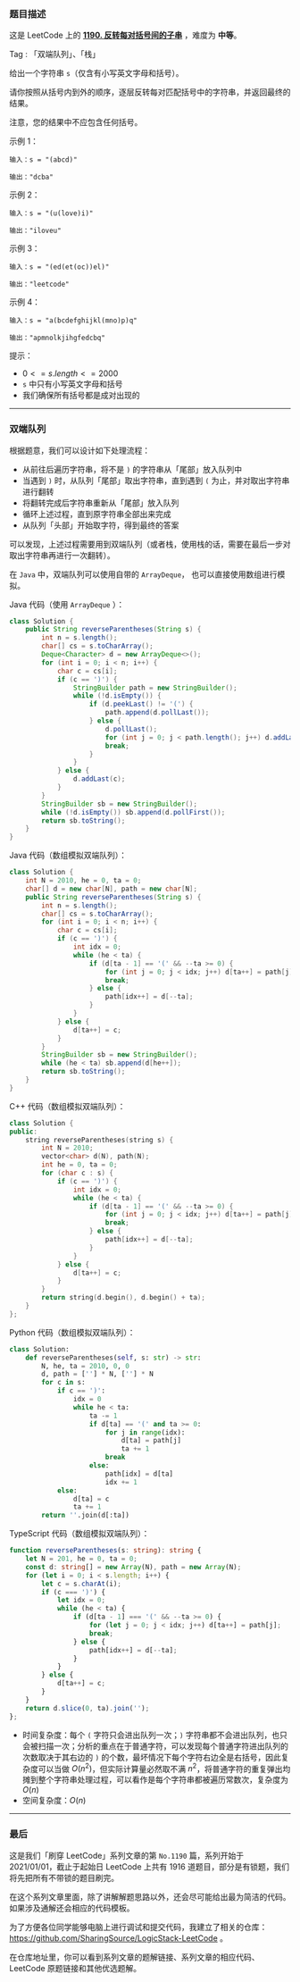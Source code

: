 ### 题目描述

这是 LeetCode 上的 **[1190. 反转每对括号间的子串](https://leetcode-cn.com/problems/reverse-substrings-between-each-pair-of-parentheses/solution/gong-shui-san-xie-shi-yong-shuang-duan-d-r35q/)** ，难度为 **中等**。

Tag : 「双端队列」、「栈」



给出一个字符串 `s`（仅含有小写英文字母和括号）。

请你按照从括号内到外的顺序，逐层反转每对匹配括号中的字符串，并返回最终的结果。

注意，您的结果中不应包含任何括号。

示例 1：
```
输入：s = "(abcd)"

输出："dcba"
```
示例 2：
```
输入：s = "(u(love)i)"

输出："iloveu"
```
示例 3：
```
输入：s = "(ed(et(oc))el)"

输出："leetcode"
```
示例 4：
```
输入：s = "a(bcdefghijkl(mno)p)q"

输出："apmnolkjihgfedcbq"
```

提示：
* $0 <= s.length <= 2000$
* `s` 中只有小写英文字母和括号
* 我们确保所有括号都是成对出现的

---

### 双端队列

根据题意，我们可以设计如下处理流程：

* 从前往后遍历字符串，将不是 `)` 的字符串从「尾部」放入队列中
* 当遇到 `)` 时，从队列「尾部」取出字符串，直到遇到 `(` 为止，并对取出字符串进行翻转
* 将翻转完成后字符串重新从「尾部」放入队列
* 循环上述过程，直到原字符串全部出来完成
* 从队列「头部」开始取字符，得到最终的答案

可以发现，上述过程需要用到双端队列（或者栈，使用栈的话，需要在最后一步对取出字符串再进行一次翻转）。

在 `Java` 中，双端队列可以使用自带的 `ArrayDeque`， 也可以直接使用数组进行模拟。

Java 代码（使用 `ArrayDeque` ）：
```Java
class Solution {
    public String reverseParentheses(String s) {
        int n = s.length();
        char[] cs = s.toCharArray();
        Deque<Character> d = new ArrayDeque<>();
        for (int i = 0; i < n; i++) {
            char c = cs[i];
            if (c == ')') {
                StringBuilder path = new StringBuilder();
                while (!d.isEmpty()) {
                    if (d.peekLast() != '(') {
                        path.append(d.pollLast());
                    } else {
                        d.pollLast();
                        for (int j = 0; j < path.length(); j++) d.addLast(path.charAt(j));
                        break;
                    }
                }
            } else {
                d.addLast(c);
            }
        }
        StringBuilder sb = new StringBuilder();
        while (!d.isEmpty()) sb.append(d.pollFirst());
        return sb.toString();
    }
}
```
Java 代码（数组模拟双端队列）：
```Java
class Solution {
    int N = 2010, he = 0, ta = 0;
    char[] d = new char[N], path = new char[N];
    public String reverseParentheses(String s) {
        int n = s.length();
        char[] cs = s.toCharArray();
        for (int i = 0; i < n; i++) {
            char c = cs[i];
            if (c == ')') {
                int idx = 0;
                while (he < ta) {
                    if (d[ta - 1] == '(' && --ta >= 0) {
                        for (int j = 0; j < idx; j++) d[ta++] = path[j];
                        break;
                    } else {
                        path[idx++] = d[--ta];
                    }
                }
            } else {
                d[ta++] = c;
            }
        }
        StringBuilder sb = new StringBuilder();
        while (he < ta) sb.append(d[he++]);
        return sb.toString();
    }
}
```
C++ 代码（数组模拟双端队列）：
```C++
class Solution {
public:
    string reverseParentheses(string s) {
        int N = 2010;
        vector<char> d(N), path(N);
        int he = 0, ta = 0;
        for (char c : s) {
            if (c == ')') {
                int idx = 0;
                while (he < ta) {
                    if (d[ta - 1] == '(' && --ta >= 0) {
                        for (int j = 0; j < idx; j++) d[ta++] = path[j];
                        break;
                    } else {
                        path[idx++] = d[--ta];
                    }
                }
            } else {
                d[ta++] = c;
            }
        }
        return string(d.begin(), d.begin() + ta);
    }
};
```
Python 代码（数组模拟双端队列）：
```Python
class Solution:
    def reverseParentheses(self, s: str) -> str:
        N, he, ta = 2010, 0, 0
        d, path = [''] * N, [''] * N
        for c in s:
            if c == ')':
                idx = 0
                while he < ta:
                    ta -= 1
                    if d[ta] == '(' and ta >= 0:
                        for j in range(idx):
                            d[ta] = path[j]
                            ta += 1
                        break
                    else:
                        path[idx] = d[ta]
                        idx += 1
            else:
                d[ta] = c
                ta += 1
        return ''.join(d[:ta])
```
TypeScript 代码（数组模拟双端队列）：
```TypeScript
function reverseParentheses(s: string): string {
    let N = 201, he = 0, ta = 0;
    const d: string[] = new Array(N), path = new Array(N);
    for (let i = 0; i < s.length; i++) {
        let c = s.charAt(i);
        if (c === ')') {
            let idx = 0;
            while (he < ta) {
                if (d[ta - 1] === '(' && --ta >= 0) {
                    for (let j = 0; j < idx; j++) d[ta++] = path[j];
                    break;
                } else {
                    path[idx++] = d[--ta];
                }
            }
        } else {
            d[ta++] = c;
        }
    }
    return d.slice(0, ta).join('');
};
```
* 时间复杂度：每个 `(` 字符只会进出队列一次；`)` 字符串都不会进出队列，也只会被扫描一次；分析的重点在于普通字符，可以发现每个普通字符进出队列的次数取决于其右边的 `)` 的个数，最坏情况下每个字符右边全是右括号，因此复杂度可以当做 $O(n^2)$，但实际计算量必然取不满 $n^2$，将普通字符的重复弹出均摊到整个字符串处理过程，可以看作是每个字符串都被遍历常数次，复杂度为 $O(n)$
* 空间复杂度：$O(n)$

---

### 最后

这是我们「刷穿 LeetCode」系列文章的第 `No.1190` 篇，系列开始于 2021/01/01，截止于起始日 LeetCode 上共有 1916 道题目，部分是有锁题，我们将先把所有不带锁的题目刷完。

在这个系列文章里面，除了讲解解题思路以外，还会尽可能给出最为简洁的代码。如果涉及通解还会相应的代码模板。

为了方便各位同学能够电脑上进行调试和提交代码，我建立了相关的仓库：https://github.com/SharingSource/LogicStack-LeetCode 。

在仓库地址里，你可以看到系列文章的题解链接、系列文章的相应代码、LeetCode 原题链接和其他优选题解。

